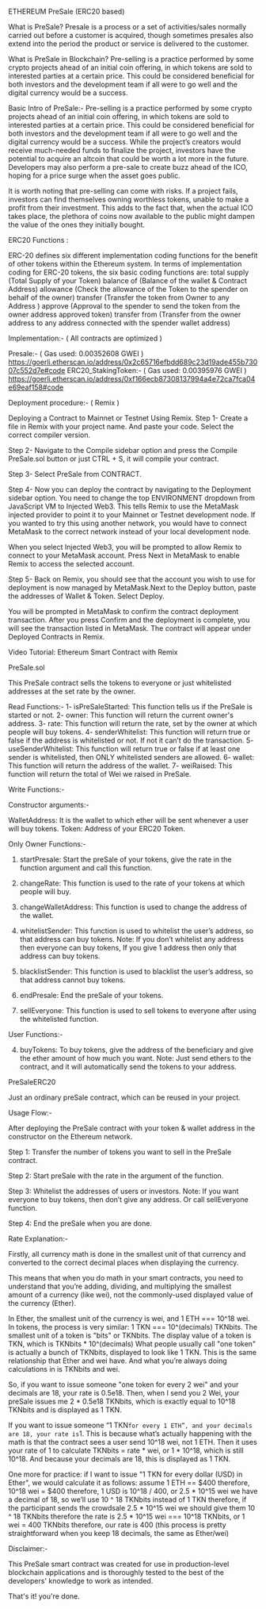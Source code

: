 











ETHEREUM
PreSale (ERC20 based)




What is PreSale?
Presale is a process or a set of activities/sales normally carried out before a customer is acquired, though sometimes presales also extend into the period the product or service is delivered to the customer.


What is PreSale in Blockchain?
Pre-selling is a practice performed by some crypto projects ahead of an initial coin offering, in which tokens are sold to interested parties at a certain price. This could be considered beneficial for both investors and the development team if all were to go well and the digital currency would be a success.



Basic Intro of PreSale:-
Pre-selling is a practice performed by some crypto projects ahead of an initial coin offering, in which tokens are sold to interested parties at a certain price.
This could be considered beneficial for both investors and the development team if all were to go well and the digital currency would be a success. 
While the project’s creators would receive much-needed funds to finalize the project, investors have the potential to acquire an altcoin that could be worth a lot more in the future.
Developers may also perform a pre-sale to create buzz ahead of the ICO, hoping for a price surge when the asset goes public.

It is worth noting that pre-selling can come with risks. If a project fails, investors can find themselves owning worthless tokens, unable to make a profit from their investment. This adds to the fact that, when the actual ICO takes place, the plethora of coins now available to the public might dampen the value of the ones they initially bought.

 







ERC20  Functions :

ERC-20 defines six different implementation coding functions for the benefit of other tokens within the Ethereum system.
In terms of implementation coding for ERC-20 tokens, the six basic coding functions are:
total supply (Total Supply of your Token)
balance of  (Balance of the wallet & Contract Address)
allowance  (Check the allowance of the Token to the spender on behalf of the owner)
transfer      (Transfer the token from Owner to any Address ) 
approve      (Approval to the spender to send the token from the owner address approved token)
transfer from (Transfer from the owner address to any address connected with the spender wallet   address)



Implementation:- 
( All contracts are optimized )


Presale:-  ( Gas used: 0.00352608  GWEI  )
https://goerli.etherscan.io/address/0x2c65716efbdd689c23d19ade455b73007c552d7e#code
ERC20_StakingToken:- ( Gas used: 0.00395976 GWEI )
https://goerli.etherscan.io/address/0xf166ecb87308137994a4e72ca7fca04e69eaf158#code

Deployment procedure:- ( Remix )

Deploying a Contract to Mainnet or Testnet Using Remix.
Step 1- Create a file in Remix with your project name. And paste your code. Select the correct compiler version.

Step 2- Navigate to the Compile sidebar option and press the Compile PreSale.sol button or just CTRL + S, it will compile your contract.

Step 3- Select PreSale from CONTRACT. 

Step 4- Now you can deploy the contract by navigating to the Deployment sidebar option. You need to change the top ENVIRONMENT dropdown from JavaScript VM to Injected Web3. This tells Remix to use the MetaMask injected provider to point it to your Mainnet or Testnet development node.
If you wanted to try this using another network, you would have to connect MetaMask to the correct network instead of your local development node.

When you select Injected Web3, you will be prompted to allow Remix to connect to your MetaMask account. Press Next in MetaMask to enable Remix to access the selected account.

Step 5- Back on Remix, you should see that the account you wish to use for deployment is now managed by MetaMask.Next to the Deploy button, paste the addresses of Wallet & Token.
Select Deploy.

You will be prompted in MetaMask to confirm the contract deployment transaction.
After you press Confirm and the deployment is complete, you will see the transaction listed in MetaMask. The contract will appear under Deployed Contracts in Remix.


Video Tutorial: Ethereum Smart Contract with Remix



PreSale.sol

This PreSale contract sells the tokens to everyone or just whitelisted addresses at the set rate by the owner.


Read Functions:-
1- isPreSaleStarted: This function tells us if the PreSale is started or not.
2- owner: This function will return the current owner's address.
3- rate: This function will return the rate, set by the owner at which people will buy tokens.
4- senderWhitelist: This function will return true or false if the address is whitelisted or not. If not it can’t do the transaction.
5- useSenderWhitelist: This function will return true or false if at least one sender is whitelisted, then ONLY whitelisted senders are allowed.
6- wallet: This function will return the address of the wallet.
7- weiRaised: This function will return the total of Wei we raised in PreSale.






Write Functions:-

Constructor arguments:-

WalletAddress: It is the wallet to which ether will be sent whenever a user will buy tokens.
Token: Address of your ERC20 Token.


Only Owner Functions:-

 1. startPresale: Start the preSale of your tokens, give the rate in the function argument and call this function.

 2. changeRate: This function is used to the rate of your tokens at which people will buy.

 3. changeWalletAddress: This function is used to change the address of the wallet.
 
 4. whitelistSender: This function is used to whitelist the user’s address, so that address can buy tokens.
Note: If you don’t whitelist any address then everyone can buy tokens, If you give 1 address then only that address can buy tokens.

5. blacklistSender: This function is used to blacklist the user’s address, so that address cannot buy tokens.

6. endPresale: End the preSale of your tokens.

6. sellEveryone: This function is used to sell tokens to everyone after using the whitelisted function.






User Functions:-

 4. buyTokens: To buy tokens, give the address of the beneficiary and give the ether amount of how much you want.
Note: Just send ethers to the contract, and it will automatically send the tokens to your address.

PreSaleERC20

Just an ordinary preSale contract, which can be reused in your project.

Usage Flow:-

After deploying the PreSale contract with your token & wallet address in the constructor on the Ethereum network.

Step 1: Transfer the number of tokens you want to sell in the PreSale contract.

Step 2: Start preSale with the rate in the argument of the function.  

Step 3: Whitelist the addresses of users or investors.
Note: If you want everyone to buy tokens, then don’t give any address. Or call sellEveryone function.

Step 4: End the preSale when you are done.







Rate Explanation:-

Firstly, all currency math is done in the smallest unit of that currency and converted to the correct decimal places when displaying the currency.
 
This means that when you do math in your smart contracts, you need to understand that you’re adding, dividing, and multiplying the smallest amount of a currency (like wei), not the commonly-used displayed value of the currency (Ether).
 
In Ether, the smallest unit of the currency is wei, and 1 ETH === 10^18 wei. In tokens, the process is very similar: 1 TKN === 10^(decimals) TKNbits.
The smallest unit of a token is "bits" or TKNbits.
The display value of a token is TKN, which is TKNbits * 10^(decimals)
What people usually call "one token" is actually a bunch of TKNbits, displayed to look like 1 TKN. This is the same relationship that Ether and wei have. And what you’re always doing calculations in is TKNbits and wei.
 
So, if you want to issue someone "one token for every 2 wei" and your decimals are 18, your rate is 0.5e18. Then, when I send you 2 Wei, your preSale issues me 2 * 0.5e18 TKNbits, which is exactly equal to 10^18 TKNbits and is displayed as 1 TKN.
 
If you want to issue someone “1 TKN` for every 1 ETH”, and your decimals are 18, your rate is `1. This is because what’s actually happening with the math is that the contract sees a user send 10^18 wei, not 1 ETH. Then it uses your rate of 1 to calculate TKNbits = rate * wei, or 1 * 10^18, which is still 10^18. And because your decimals are 18, this is displayed as 1 TKN.
 
One more for practice: if I want to issue "1 TKN for every dollar (USD) in Ether", we would calculate it as follows:
assume 1 ETH == $400
therefore, 10^18 wei = $400
therefore, 1 USD is 10^18 / 400, or 2.5 * 10^15 wei
we have a decimal of 18, so we’ll use 10 ^ 18 TKNbits instead of 1 TKN
therefore, if the participant sends the crowdsale 2.5 * 10^15 wei we should give them 10 ^ 18 TKNbits
therefore the rate is 2.5 * 10^15 wei === 10^18 TKNbits, or 1 wei = 400 TKNbits
therefore, our rate is 400
(this process is pretty straightforward when you keep 18 decimals, the same as Ether/wei)







Disclaimer:-

This PreSale smart contract was created for use in production-level blockchain applications and is thoroughly tested to the best of the developers' knowledge to work as intended.



That's it! you're done. 
